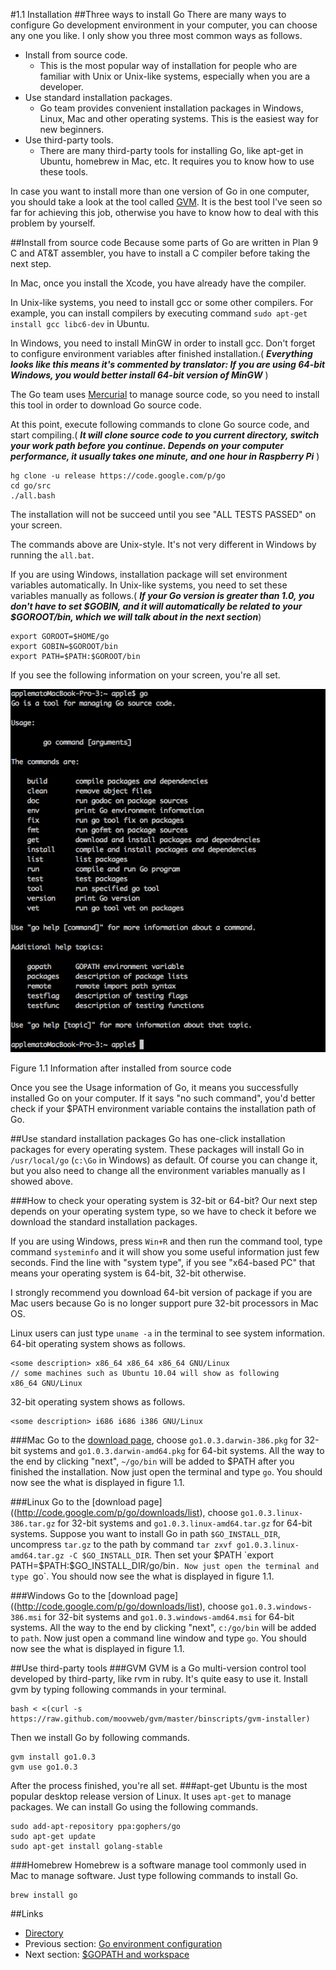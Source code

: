 #1.1 Installation
##Three ways to install Go
There are many ways to configure Go development environment in your computer, you can choose any one you like. I only show you three most common ways as follows.

- Install from source code.
	- This is the most popular way of installation for people who are familiar with Unix or Unix-like systems, especially when you are a developer.
- Use standard installation packages.
	- Go team provides convenient installation packages in Windows, Linux, Mac and other operating systems. This is the easiest way for new beginners.
- Use third-party tools.
	- There are many third-party tools for installing Go, like apt-get in Ubuntu, homebrew in Mac, etc. It requires you to know how to use these tools.
	
In case you want to install more than one version of Go in one computer, you should take a look at the tool called [GVM](https://github.com/moovweb/gvm). It is the best tool I've seen so far for achieving this job, otherwise you have to know how to deal with this problem by yourself.

##Install from source code
Because some parts of Go are written in Plan 9 C and AT&T assembler, you have to install a C compiler before taking the next step.

In Mac, once you install the Xcode, you have already have the compiler.

In Unix-like systems, you need to install gcc or some other compilers. For example, you can install compilers by executing command `sudo apt-get install gcc libc6-dev` in Ubuntu.

In Windows, you need to install MinGW in order to install gcc. Don't forget to configure environment variables after finished installation.( ***Everything looks like this means it's commented by translator: If you are using 64-bit Windows, you would better install 64-bit version of MinGW*** )

The Go team uses [Mercurial](http://mercurial.selenic.com/downloads/) to manage source code, so you need to install this tool in order to download Go source code.

At this point, execute following commands to clone Go source code, and start compiling.( ***It will clone source code to you current directory, switch your work path before you continue. Depends on your computer performance, it usually takes one minute, and one hour in Raspberry Pi*** )

	hg clone -u release https://code.google.com/p/go
	cd go/src
	./all.bash 
	
The installation will not be succeed until you see "ALL TESTS PASSED" on your screen.

The commands above are Unix-style. It's not very different in Windows by running the `all.bat`.

If you are using Windows, installation package will set environment variables automatically. In Unix-like systems, you need to set these variables manually as follows.( ***If your Go version is greater than 1.0, you don't have to set $GOBIN, and it will automatically be related to your $GOROOT/bin, which we will talk about in the next section***)

    export GOROOT=$HOME/go
    export GOBIN=$GOROOT/bin
    export PATH=$PATH:$GOROOT/bin

If you see the following information on your screen, you're all set.

![](images/1.1.mac.png?raw=true)

Figure 1.1 Information after installed from source code

Once you see the Usage information of Go, it means you successfully installed Go on your computer. If it says "no such command", you'd better check if your $PATH environment variable contains the installation path of Go.

##Use standard installation packages
Go has one-click installation packages for every operating system. These packages will install Go in `/usr/local/go` (`c:\Go` in Windows) as default. Of course you can change it, but you also need to change all the environment variables manually as I showed above.

###How to check your operating system is 32-bit or 64-bit?
Our next step depends on your operating system type, so we have to check it before we download the standard installation packages.

If you are using Windows, press `Win+R` and then run the command tool, type command `systeminfo` and it will show you some useful information just few seconds. Find the line with "system type", if you see "x64-based PC" that means your operating system is 64-bit, 32-bit otherwise.

I strongly recommend you download 64-bit version of package if you are Mac users because Go is no longer support pure 32-bit processors in Mac OS.

Linux users can just type `uname -a` in the terminal to see system information.
64-bit operating system shows as follows.

    <some description> x86_64 x86_64 x86_64 GNU/Linux
    // some machines such as Ubuntu 10.04 will show as following
    x86_64 GNU/Linux

32-bit operating system shows as follows.

    <some description> i686 i686 i386 GNU/Linux

###Mac
Go to the [download page](http://code.google.com/p/go/downloads/list), choose `go1.0.3.darwin-386.pkg` for 32-bit systems and `go1.0.3.darwin-amd64.pkg` for 64-bit systems. All the way to the end by clicking "next", `~/go/bin` will be added to $PATH after you finished the installation. Now just open the terminal and type `go`. You should now see the what is displayed in figure 1.1.

###Linux
Go to the [download page]((http://code.google.com/p/go/downloads/list), choose `go1.0.3.linux-386.tar.gz` for 32-bit systems and `go1.0.3.linux-amd64.tar.gz` for 64-bit systems. Suppose you want to install Go in path `$GO_INSTALL_DIR`, uncompress `tar.gz` to the path by command `tar zxvf go1.0.3.linux-amd64.tar.gz -C $GO_INSTALL_DIR`. Then set your $PATH `export PATH=$PATH:$GO_INSTALL_DIR/go/bin`. Now just open the terminal and type `go`. You should now see the what is displayed in figure 1.1.

###Windows
Go to the [download page]((http://code.google.com/p/go/downloads/list), choose `go1.0.3.windows-386.msi` for 32-bit systems and `go1.0.3.windows-amd64.msi` for 64-bit systems. All the way to the end by clicking "next", `c:/go/bin` will be added to `path`. Now just open a command line window and type `go`. You should now see the what is displayed in figure 1.1.

##Use third-party tools
###GVM
GVM is a Go multi-version control tool developed by third-party, like rvm in ruby. It's quite easy to use it. Install gvm by typing following commands in your terminal.

    bash < <(curl -s https://raw.github.com/moovweb/gvm/master/binscripts/gvm-installer)

Then we install Go by following commands.

    gvm install go1.0.3
    gvm use go1.0.3

After the process finished, you're all set.
###apt-get
Ubuntu is the most popular desktop release version of Linux. It uses `apt-get` to manage packages. We can install Go using the following commands.

    sudo add-apt-repository ppa:gophers/go
    sudo apt-get update
    sudo apt-get install golang-stable

###Homebrew
Homebrew is a software manage tool commonly used in Mac to manage software. Just type following commands to install Go.

    brew install go

##Links
- [Directory](preface.md)
- Previous section: [Go environment configuration](01.0.md)
- Next section: [$GOPATH and workspace](01.2.md)
